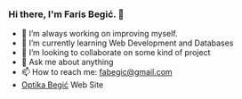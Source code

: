 ### Hi there, I'm Faris Begić. 👋

- 🔭 I’m always working on improving myself.
- 🌱 I’m currently learning Web Development and Databases
- 👯 I’m looking to collaborate on some kind of project
- 💬 Ask me about anything
- 📫 How to reach me: fabegic@gmail.com
- [Optika Begić](https://www.optikabegic.com) Web Site

